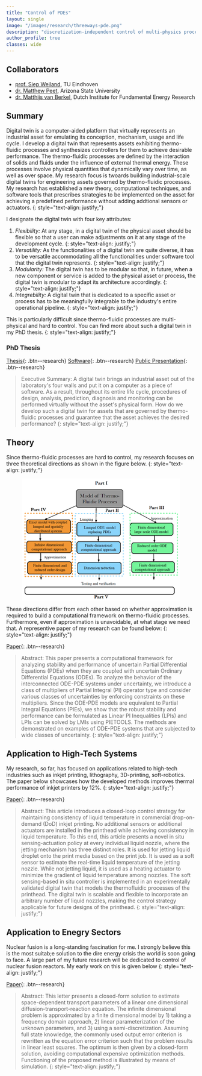 ```yaml
---
title: "Control of PDEs"
layout: single
image: "/images/research/threeways-pde.png"
description: "discretization-independent control of multi-physics processes"
author_profile: true
classes: wide
---
```


## Collaborators

- [prof. Siep Weiland](https://scholar.google.nl/citations?user=y2DLux4AAAAJ&hl=nl), TU Eindhoven
- [dr. Matthew Peet](https://scholar.google.com/citations?user=l7umOqMAAAAJ&hl=en), Arizona State University
- [dr. Matthijs van Berkel](https://scholar.google.com/citations?user=xhmEKnIAAAAJ&hl=en), Dutch Institute for Fundamental Energy Research

## Summary

Digital twin is a computer-aided platform that virtually represents
an industrial asset for emulating its conception, mechanism, usage and life
cycle. I develop
a digital twin that represents assets exhibiting thermo-fluidic processes and synthesizes controllers
for them to achieve desirable performance. The thermo-fluidic processes are
defined by the interaction of solids and fluids under the influence of external
thermal energy. These processes involve physical quantities that dynamically
vary over time, as well as over space. My research focus is twoards building industrial-scale digital twins for engineering assets governed by thermo-fluidic processes. My research has established a new theory,
computational techniques, and software tools that prescribes strategies to be implemented on the asset for achieving a predefined performance without
adding addtional sensors or actuators.
{: style="text-align: justify;"}

I designate the digital twin with four key attributes:

1. _Flexibility:_ At any stage, in a digital twin of the
   physical asset should be flexible so that a user can make
   adjustments on it at any stage of the development cycle.
   {: style="text-align: justify;"}
2. _Versatility:_ As the functionalities of a digital twin are quite diverse, it has to
   be versatile accommodating all the functionalities under software tool that
   the digital twin represents.
   {: style="text-align: justify;"}
3. _Modularity:_ The digital twin has to be modular so that, in future, when a new
   component or service is added to the physical asset or process, the digital
   twin is modular to adapt its architecture accordingly.
   {: style="text-align: justify;"}
4. _Integrebility:_ A digital twin that is dedicated to
   a specific asset or process has to be meaningfully integrable to the
   industry's entire operational pipeline.
   {: style="text-align: justify;"}

This is particularly difficult since thermo-fluidic processes are multi-physical and hard to control. You can find more about such a digital twin in my PhD thesis.
{: style="text-align: justify;"}

### PhD Thesis

[Thesis](https://research.tue.nl/en/publications/a-digital-twin-for-controlling-thermo-fluidic-processes){: .btn--research} [Software](http://control.asu.edu/pietools/){: .btn--research} [Public Presentation](https://www.youtube.com/watch?v=h9y8sntrbBI){: .btn--research}

> Executive Summary: A digital twin brings an industrial asset out of the laboratory's four walls and
> put it on a computer as a piece of software. As a result, throughout its entire life
> cycle, procedures of design, analysis, prediction, diagnosis and monitoring can be
> performed virtually without the asset's physical form. How do we develop such a
> digital twin for assets that are governed by thermo-fluidic processes and guarantee
> that the asset achieves the desired performance?
> {: style="text-align: justify;"}

## Theory

Since thermo-fluidic processes are hard to control, my research focuses on three theoretical directions as shown in the figure below.
{: style="text-align: justify;"}

<img src="/images/research/threeways-pde.png" alt="threeways-pde" width="420" style="display: block; margin: 0 auto"/>

These directions differ from each other based on whether approximation is required to build a computational framework on thermo-fluidic processes. Furthermore, even if approximation is unavoidable, at what stage we need that. A representive paper of my research can be found below:
{: style="text-align: justify;"}

[Paper](https://ieeexplore.ieee.org/abstract/document/9303892){: .btn--research}

> Abstract: This paper presents a computational framework for analyzing stability and performance of uncertain Partial Differential Equations (PDEs) when they are coupled with uncertain Ordinary Differential Equations (ODEs). To analyze the behavior of the interconnected ODE-PDE systems under uncertainty, we introduce a class of multipliers of Partial Integral (PI) operator type and consider various classes of uncertainties by enforcing constraints on these multipliers. Since the ODE-PDE models are equivalent to Partial Integral Equations (PIEs), we show that the robust stability and performance can be formulated as Linear PI Inequalities (LPIs) and LPIs can be solved by LMIs using PIETOOLS. The methods are demonstrated on examples of ODE-PDE systems that are subjected to wide classes of uncertainty.
> {: style="text-align: justify;"}

## Application to High-Tech Systems

My research, so far, has focused on applications related to high-tech industries such as inkjet printing, lithography, 3D-printing, soft-robotics. The paper below showcases how the developed methods improves thermal performance of inkjet printers by 12%.
{: style="text-align: justify;"}

[Paper](https://ieeexplore.ieee.org/document/9465747){: .btn--research}

> Abstract: This article introduces a closed-loop control strategy for maintaining consistency of liquid temperature in commercial drop-on-demand (DoD) inkjet printing. No additional sensors or additional actuators are installed in the printhead while achieving consistency in liquid temperature. To this end, this article presents a novel in situ sensing-actuation policy at every individual liquid nozzle, where the jetting mechanism has three distinct roles. It is used for jetting liquid droplet onto the print media based on the print job. It is used as a soft sensor to estimate the real-time liquid temperature of the jetting nozzle. While not jetting liquid, it is used as a heating actuator to minimize the gradient of liquid temperature among nozzles. The soft sensing-based in situ controller is implemented in an experimentally validated digital twin that models the thermofluidic processes of the printhead. The digital twin is scalable and flexible to incorporate an arbitrary number of liquid nozzles, making the control strategy applicable for future designs of the printhead.
> {: style="text-align: justify;"}

## Application to Enegry Sectors

Nuclear fusion is a long-standing fascination for me. I strongly believe this is the most suitab;e solution to the dire energy crisis the world is soon going to face. A large part of my future research will be dedicated to control of nuclear fusion reactors. My early work on this is given below
{: style="text-align: justify;"}

[Paper](https://ieeexplore.ieee.org/document/9284622){: .btn--research}

> Abstract: This letter presents a closed-form solution to estimate space-dependent transport parameters of a linear one dimensional diffusion-transport-reaction equation. The infinite dimensional problem is approximated by a finite dimensional model by 1) taking a frequency domain approach, 2) linear parameterization of the unknown parameters, and 3) using a semi-discretization. Assuming full state knowledge, the commonly used output error criterion is rewritten as the equation error criterion such that the problem results in linear least squares. The optimum is then given by a closed-form solution, avoiding computational expensive optimization methods. Functioning of the proposed method is illustrated by means of simulation.
> {: style="text-align: justify;"}
